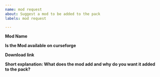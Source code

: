 ```yaml
---
name: mod request
about: Suggest a mod to be added to the pack
labels: mod request

---
```


**Mod Name**
 > 

**Is the Mod available on curseforge**
 >

**Download link**
 >

**Short explanation: What does the mod add and why do you want it added to the pack?**
 >
